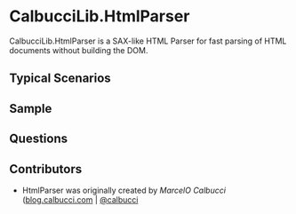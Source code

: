# CalbucciLib.HtmlParser

CalbucciLib.HtmlParser is a SAX-like HTML Parser for fast parsing of HTML documents without building the DOM.

## Typical Scenarios


## Sample


## Questions



## Contributors

- HtmlParser was originally created by *MarcelO Calbucci* ([blog.calbucci.com](http://blog.calbucci.com) | [@calbucci](http://twitter.com/calbucci)